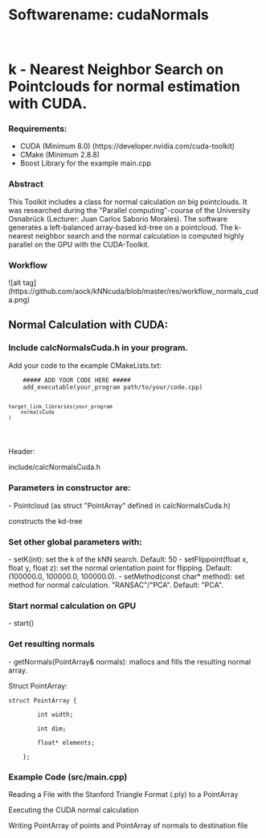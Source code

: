 <h1>Softwarename: cudaNormals</h1>
<br>
<h1> k - Nearest Neighbor Search on Pointclouds for normal estimation with CUDA. </h1>

<h3>Requirements:</h3>
<ul>
<li> CUDA (Minimum 8.0) (https://developer.nvidia.com/cuda-toolkit) </li>
<li> CMake (Minimum 2.8.8) </li>
<li> Boost Library for the example main.cpp </li>
</ul>

<h3>Abstract</h3>
<p>
This Toolkit includes a class for normal calculation on big pointclouds. It was researched during the "Parallel computing"-course of the University Osnabrück (Lecturer: Juan Carlos Saborio Morales). The software generates a left-balanced array-based kd-tree on a pointcloud. The k-nearest neighbor search and the normal calculation is computed highly parallel on the GPU with the CUDA-Toolkit. 
</p>

<h3>Workflow</h3>
![alt tag](https://github.com/aock/kNNcuda/blob/master/res/workflow_normals_cuda.png)


<br>
<h2>Normal Calculation with CUDA:</h2>

<h3>Include calcNormalsCuda.h in your program. </h3>
<p>Add your code to the example CMakeLists.txt:</p>
<pre><code>    ##### ADD YOUR CODE HERE #####
    add_executable(your_program path/to/your/code.cpp)
    
    target_link_libraries(your_program
        normalsCuda
    )
</code></pre>

<p>Header:</p>
<p>include/calcNormalsCuda.h</p>


<h3>Parameters in constructor are:</h3>
- Pointcloud (as struct "PointArray" defined in calcNormalsCuda.h)
<p>constructs the kd-tree</p>


<h3>Set other global parameters with:</h3>
- setK(int): set the k of the kNN search. Default: 50
- setFlippoint(float x, float y, float z): set the normal orientation point for flipping. Default: (100000.0, 100000.0, 100000.0).
- setMethod(const char* method): set method for normal calculation. "RANSAC"/"PCA". Default: "PCA". 


<h3>Start normal calculation on GPU</h3>
- start()


<h3>Get resulting normals</h3>
- getNormals(PointArray& normals): mallocs and fills the resulting normal array.


<p>Struct PointArray:</p>
<pre><code>struct PointArray { <br>
        int width; <br>
        int dim; <br>
        float* elements; <br>
    };
</code></pre>

<h3>Example Code (src/main.cpp)</h3>
<p>Reading a File with the Stanford Triangle Format (.ply) to a PointArray</p>
<p>Executing the CUDA normal calculation</p>
<p>Writing PointArray of points and PointArray of normals to destination file</p>





